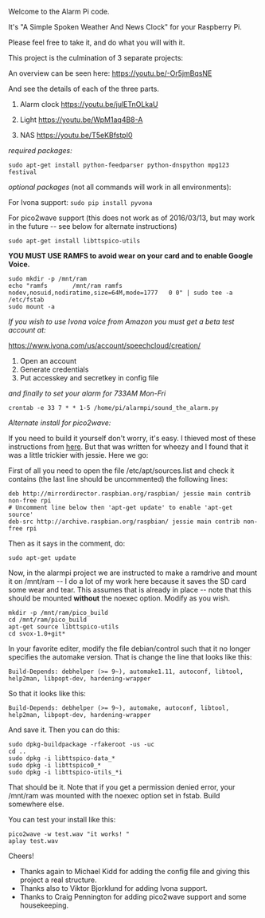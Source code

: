 Welcome to the Alarm Pi code.

It's "A Simple Spoken Weather And News Clock" for your Raspberry Pi.

Please feel free to take it, and do what you will with it.

This project is the culmination of 3 separate projects:

An overview can be seen here:  https://youtu.be/-Or5jmBqsNE

And see the details of each of the three parts.

1) Alarm clock https://youtu.be/julETnOLkaU 

2) Light https://youtu.be/WpM1aq4B8-A

3) NAS https://youtu.be/T5eKBfstpI0

*required packages:*

`sudo apt-get install python-feedparser python-dnspython mpg123 festival`


*optional packages* (not all commands will work in all environments):

For Ivona support:
`sudo pip install pyvona`


For pico2wave support (this does not work as of 2016/03/13, but may work in the future -- see below for alternate instructions)

`sudo apt-get install libttspico-utils`


**YOU MUST USE RAMFS to avoid wear on your card and to enable Google Voice.**

```shell
sudo mkdir -p /mnt/ram
echo "ramfs       /mnt/ram ramfs   nodev,nosuid,nodiratime,size=64M,mode=1777   0 0" | sudo tee -a /etc/fstab 
sudo mount -a
```

*If you wish to use Ivona voice from Amazon you must get a beta test account at:* 

https://www.ivona.com/us/account/speechcloud/creation/

1. Open an account 
2. Generate credentials
3. Put accesskey and secretkey in config file


*and finally to set your alarm for 733AM Mon-Fri*

`crontab -e 33 7 * * 1-5 /home/pi/alarmpi/sound_the_alarm.py`


*Alternate install for pico2wave:*


If you need to build it yourself don't worry, it's easy. I thieved most of these instructions from [here](http://rpihome.blogspot.com/2015/02/installing-pico-tts.html). But that was written for wheezy and I found that it was a little trickier with jessie. Here we go:

First of all you need to open the file /etc/apt/sources.list and check it contains (the last line should be uncommented) the following lines:

```shell
deb http://mirrordirector.raspbian.org/raspbian/ jessie main contrib non-free rpi
# Uncomment line below then 'apt-get update' to enable 'apt-get source'
deb-src http://archive.raspbian.org/raspbian/ jessie main contrib non-free rpi```

Then as it says in the comment, do:

`sudo apt-get update`

Now, in the alarmpi project we are instructed to make a ramdrive and mount it on /mnt/ram -- I do a lot of my work here because it saves the SD card some wear and tear. This assumes that is already in place -- note that this should be mounted **without** the noexec option. Modify as you wish.

```shell
mkdir -p /mnt/ram/pico_build
cd /mnt/ram/pico_build
apt-get source libttspico-utils
cd svox-1.0+git*
```

In your favorite editer, modify the file debian/control such that it no longer specifies the automake version. That is change the line that looks like this:

`Build-Depends: debhelper (>= 9~), automake1.11, autoconf, libtool, help2man, libpopt-dev, hardening-wrapper`

So that it looks like this:

`Build-Depends: debhelper (>= 9~), automake, autoconf, libtool, help2man, libpopt-dev, hardening-wrapper`

And save it. Then you can do this:

```shell
sudo dpkg-buildpackage -rfakeroot -us -uc
cd ..
sudo dpkg -i libttspico-data_*
sudo dpkg -i libttspico0_*
sudo dpkg -i libttspico-utils_*i
```

That should be it. Note that if you get a permission denied error, your /mnt/ram was mounted with the noexec option set in fstab. Build somewhere else.

You can test your install like this:

```shell
pico2wave -w test.wav "it works! "
aplay test.wav
```

Cheers!
 


- Thanks again to Michael Kidd for adding the config file and giving this project a real structure.  
- Thanks also to Viktor Bjorklund for adding Ivona support.
- Thanks to Craig Pennington for adding pico2wave support and some housekeeping.


